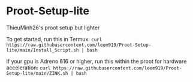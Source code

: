 # Proot-Setup-lite
ThieuMinh26's proot setup but lighter

To get started, run this in Termux: `curl https://raw.githubusercontent.com/leem919/Proot-Setup-lite/main/Install_Script.sh | bash`

If your gpu is Adreno 616 or higher, run this within the proot for hardware acceleration: `curl https://raw.githubusercontent.com/leem919/Proot-Setup-lite/main/ZINK.sh | bash`
